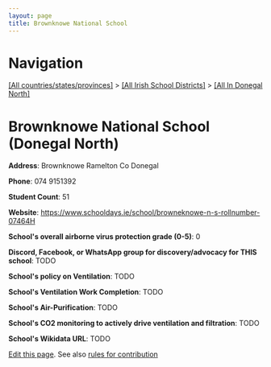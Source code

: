 ```yaml
---
layout: page
title: Brownknowe National School
---
```

# Navigation

[[All countries/states/provinces]](../../..) > [[All Irish School Districts]](../..) > [[All In Donegal North]](..)

# Brownknowe National School (Donegal North)

**Address**: Brownknowe Ramelton Co Donegal

**Phone**: 074 9151392

**Student Count**: 51

**Website**: <https://www.schooldays.ie/school/browneknowe-n-s-rollnumber-07464H>

**School's overall airborne virus protection grade (0-5)**: 0

**Discord, Facebook, or WhatsApp group for discovery/advocacy for THIS school**: TODO

**School's policy on Ventilation**: TODO

**School's Ventilation Work Completion**: TODO

**School's Air-Purification**: TODO

**School's CO2 monitoring to actively drive ventilation and filtration**: TODO

**School's Wikidata URL**: TODO


[Edit this page](https://github.com/ventilate-schools/Ireland/edit/main/./Donegal_North/Brownknowe_National_School.md). See also [rules for contribution](../../../contribution-rules/)
